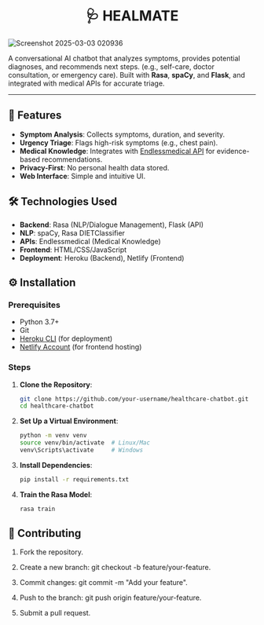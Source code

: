 <h1 align="center"> 🩺 HEALMATE <br>
 </h1>

![Screenshot 2025-03-03 020936](https://github.com/user-attachments/assets/80445e7d-c763-4362-9712-106d45d11813)



 A conversational AI chatbot that analyzes symptoms, provides potential diagnoses, and recommends next steps. (e.g., self-care, doctor consultation, or emergency care). Built with **Rasa**, **spaCy**, and **Flask**, and integrated with medical APIs for accurate triage. 


-----------------------------------------------------------


## 🌟 Features
- **Symptom Analysis**: Collects symptoms, duration, and severity.
- **Urgency Triage**: Flags high-risk symptoms (e.g., chest pain).
- **Medical Knowledge**: Integrates with [Endlessmedical API](https://endlessmedical.com/) for evidence-based recommendations.
- **Privacy-First**: No personal health data stored.
- **Web Interface**: Simple and intuitive UI.

## 🛠️ Technologies Used
- **Backend**: Rasa (NLP/Dialogue Management), Flask (API)
- **NLP**: spaCy, Rasa DIETClassifier
- **APIs**: Endlessmedical (Medical Knowledge)
- **Frontend**: HTML/CSS/JavaScript
- **Deployment**: Heroku (Backend), Netlify (Frontend)

## ⚙️ Installation

### Prerequisites
- Python 3.7+
- Git
- [Heroku CLI](https://devcenter.heroku.com/articles/heroku-cli) (for deployment)
- [Netlify Account](https://www.netlify.com/) (for frontend hosting)

### Steps
1. **Clone the Repository**:
   ```bash
   git clone https://github.com/your-username/healthcare-chatbot.git
   cd healthcare-chatbot
2. **Set Up a Virtual Environment**:
   ```bash
   python -m venv venv
   source venv/bin/activate  # Linux/Mac
   venv\Scripts\activate     # Windows

3. **Install Dependencies**:
   ```bash
   pip install -r requirements.txt

4. **Train the Rasa Model**:
   ```bash
   rasa train

## 🤝 Contributing

1. Fork the repository.
   
2. Create a new branch: git checkout -b feature/your-feature.
   
3. Commit changes: git commit -m "Add your feature".
   
4. Push to the branch: git push origin feature/your-feature.
   
5. Submit a pull request.
   
   

